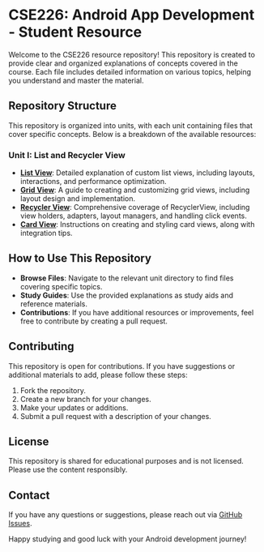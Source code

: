 
# CSE226: Android App Development - Student Resource

Welcome to the CSE226 resource repository! This repository is created to provide clear and organized explanations of concepts covered in the course. Each file includes detailed information on various topics, helping you understand and master the material.

## Repository Structure

This repository is organized into units, with each unit containing files that cover specific concepts. Below is a breakdown of the available resources:

### Unit I: List and Recycler View

- **[List View](UNIT-I/1.MyListPractice/README.md)**: Detailed explanation of custom list views, including layouts, interactions, and performance optimization.
- **[Grid View](UNIT-I/2.MyGridViewPractice/README.md)**: A guide to creating and customizing grid views, including layout design and implementation.
- **[Recycler View](UNIT-I/3.RecyclerViewPractice/README.md)**: Comprehensive coverage of RecyclerView, including view holders, adapters, layout managers, and handling click events.
- **[Card View](UNIT-I/4.MyCardView/README.md)**: Instructions on creating and styling card views, along with integration tips.
<!--
### Unit II: Background Processes

- **[Kotlin Coroutines](UNIT-II/Kotlin-Coroutines.md)**: Basics of Kotlin coroutines, scopes, contexts, and integration with Live Data.
- **[Services](UNIT-II/Services.md)**: How to create and manage bound and unbound services, including foreground services.
- **[Broadcast Receiver](UNIT-II/Broadcast-Receiver.md)**: How to register and handle broadcasts in Android.

### Unit III: Delightful User Experience

- **[Drawables](UNIT-III/Drawables.md)**: Overview of drawable types, usage, and creating custom drawables.
- **[Styles & Themes](UNIT-III/Styles-Themes.md)**: How to define and apply styles and themes in your app.
- **[Card and Color](UNIT-III/Card-Color.md)**: Managing color resources, color schemes, and theming.
- **[Floating Action Buttons](UNIT-III/Floating-Action-Buttons.md)**: Implementation and customization of Floating Action Buttons.

### Unit IV: Storage Options

- **[SQLite Database](UNIT-IV/SQLite-Database.md)**: Creating, managing, and performing CRUD operations with SQLite. Includes a guide on SQLiteOpenHelper.
- **[Room Database](UNIT-IV/Room-Database.md)**: Working with Room Database, including entities, DAOs, migration, and Live Data integration.

### Unit V: Location and Maps

- **[User's Current Location](UNIT-V/User-Location.md)**: Accessing and updating user location, handling permissions, and using the Fused Location Provider.
- **[Google Maps API](UNIT-V/Google-Maps-API.md)**: Integration, customization, and handling geo/reverse geo coding.
- **[API Calling](UNIT-V/API-Calling.md)**: Making API calls, handling responses, and integrating APIs with location services.

### Unit VI: Testing and Deployment

- **[Debugging](UNIT-VI/Debugging.md)**: Techniques and tools for effective debugging and error analysis.
- **[Unit Test and Espresso Test](UNIT-VI/Testing.md)**: Writing and running unit and UI tests.
- **[Deployment](UNIT-VI/Deployment.md)**: Steps to upload an app on Google Play, including preparation, signing, and managing your developer account.
-->

## How to Use This Repository

- **Browse Files**: Navigate to the relevant unit directory to find files covering specific topics.
- **Study Guides**: Use the provided explanations as study aids and reference materials.
- **Contributions**: If you have additional resources or improvements, feel free to contribute by creating a pull request.

## Contributing

This repository is open for contributions. If you have suggestions or additional materials to add, please follow these steps:

1. Fork the repository.
2. Create a new branch for your changes.
3. Make your updates or additions.
4. Submit a pull request with a description of your changes.

## License

This repository is shared for educational purposes and is not licensed. Please use the content responsibly.

## Contact

If you have any questions or suggestions, please reach out via [GitHub Issues](https://github.com/Ashcoder9752/CSE226/issues).

Happy studying and good luck with your Android development journey!
